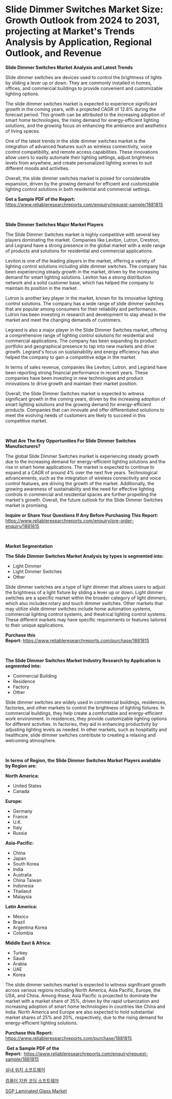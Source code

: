 <p><h1>Slide Dimmer Switches Market Size: Growth Outlook from 2024 to 2031, projecting at Market's Trends Analysis by Application, Regional Outlook, and Revenue</h1></p><p><strong>Slide Dimmer Switches Market Analysis and Latest Trends</strong></p>
<p><p>Slide dimmer switches are devices used to control the brightness of lights by sliding a lever up or down. They are commonly installed in homes, offices, and commercial buildings to provide convenient and customizable lighting options.</p><p>The slide dimmer switches market is expected to experience significant growth in the coming years, with a projected CAGR of 12.8% during the forecast period. This growth can be attributed to the increasing adoption of smart home technologies, the rising demand for energy-efficient lighting solutions, and the growing focus on enhancing the ambiance and aesthetics of living spaces.</p><p>One of the latest trends in the slide dimmer switches market is the integration of advanced features such as wireless connectivity, voice control compatibility, and remote access capabilities. These innovations allow users to easily automate their lighting settings, adjust brightness levels from anywhere, and create personalized lighting scenes to suit different moods and activities.</p><p>Overall, the slide dimmer switches market is poised for considerable expansion, driven by the growing demand for efficient and customizable lighting control solutions in both residential and commercial settings.</p></p>
<p><strong>Get a Sample PDF of the Report:&nbsp;</strong> <a href="https://www.reliableresearchreports.com/enquiry/request-sample/1881815">https://www.reliableresearchreports.com/enquiry/request-sample/1881815</a></p>
<p>&nbsp;</p>
<p><strong>Slide Dimmer Switches Major Market Players</strong></p>
<p><p>The Slide Dimmer Switches market is highly competitive with several key players dominating the market. Companies like Leviton, Lutron, Crestron, and Legrand have a strong presence in the global market with a wide range of products and solutions for residential and commercial applications.</p><p>Leviton is one of the leading players in the market, offering a variety of lighting control solutions including slide dimmer switches. The company has been experiencing steady growth in the market, driven by the increasing demand for smart lighting solutions. Leviton has a strong distribution network and a solid customer base, which has helped the company to maintain its position in the market.</p><p>Lutron is another key player in the market, known for its innovative lighting control solutions. The company has a wide range of slide dimmer switches that are popular among consumers for their reliability and performance. Lutron has been investing in research and development to stay ahead in the market and meet the changing demands of customers.</p><p>Legrand is also a major player in the Slide Dimmer Switches market, offering a comprehensive range of lighting control solutions for residential and commercial applications. The company has been expanding its product portfolio and geographical presence to tap into new markets and drive growth. Legrand's focus on sustainability and energy efficiency has also helped the company to gain a competitive edge in the market.</p><p>In terms of sales revenue, companies like Leviton, Lutron, and Legrand have been reporting strong financial performance in recent years. These companies have been investing in new technologies and product innovations to drive growth and maintain their market position.</p><p>Overall, the Slide Dimmer Switches market is expected to witness significant growth in the coming years, driven by the increasing adoption of smart lighting solutions and the growing demand for energy-efficient products. Companies that can innovate and offer differentiated solutions to meet the evolving needs of customers are likely to succeed in this competitive market.</p></p>
<p>&nbsp;</p>
<p><strong>What Are The Key Opportunities For Slide Dimmer Switches Manufacturers?</strong></p>
<p><p>The global Slide Dimmer Switches market is experiencing steady growth due to the increasing demand for energy-efficient lighting solutions and the rise in smart home applications. The market is expected to continue to expand at a CAGR of around 4% over the next five years. Technological advancements, such as the integration of wireless connectivity and voice control features, are driving the growth of the market. Additionally, the growing awareness of sustainability and the need for effective lighting controls in commercial and residential spaces are further propelling the market's growth. Overall, the future outlook for the Slide Dimmer Switches market is promising.</p></p>
<p><strong>Inquire or Share Your Questions If Any Before Purchasing This Report:</strong> <a href="https://www.reliableresearchreports.com/enquiry/pre-order-enquiry/1881815">https://www.reliableresearchreports.com/enquiry/pre-order-enquiry/1881815</a></p>
<p>&nbsp;</p>
<p><strong>Market Segmentation</strong></p>
<p><strong>The Slide Dimmer Switches Market Analysis by types is segmented into:</strong></p>
<p><ul><li>Light Dimmer</li><li>Light Dimmer Switches</li><li>Other</li></ul></p>
<p><p>Slide dimmer switches are a type of light dimmer that allows users to adjust the brightness of a light fixture by sliding a lever up or down. Light dimmer switches are a specific market within the broader category of light dimmers, which also includes rotary and touch dimmer switches. Other markets that may utilize slide dimmer switches include home automation systems, commercial lighting control systems, and theatrical lighting control systems. These different markets may have specific requirements or features tailored to their unique applications.</p></p>
<p><strong>Purchase this Report:&nbsp;</strong><a href="https://www.reliableresearchreports.com/purchase/1881815">https://www.reliableresearchreports.com/purchase/1881815</a></p>
<p>&nbsp;</p>
<p><strong>The Slide Dimmer Switches Market Industry Research by Application is segmented into:</strong></p>
<p><ul><li>Commercial Building</li><li>Residence</li><li>Factory</li><li>Other</li></ul></p>
<p><p>Slide dimmer switches are widely used in commercial buildings, residences, factories, and other markets to control the brightness of lighting fixtures. In commercial buildings, they help create a comfortable and energy-efficient work environment. In residences, they provide customizable lighting options for different activities. In factories, they aid in enhancing productivity by adjusting lighting levels as needed. In other markets, such as hospitality and healthcare, slide dimmer switches contribute to creating a relaxing and welcoming atmosphere.</p></p>
<p>&nbsp;</p>
<p><strong>In terms of Region, the Slide Dimmer Switches Market Players available by Region are:</strong></p>
<p>
    <p> <strong> North America: </strong>
        <ul>
            <li>United States</li>
            <li>Canada</li>
        </ul>
        </p> 
    <p> <strong> Europe: </strong>
        <ul>
            <li>Germany</li>
            <li>France</li>
            <li>U.K.</li>
            <li>Italy</li>
            <li>Russia</li>
        </ul>
        </p> 
    <p> <strong> Asia-Pacific: </strong>
        <ul>
            <li>China</li>
            <li>Japan</li>
            <li>South Korea</li>
            <li>India</li>
            <li>Australia</li>
            <li>China Taiwan</li>
            <li>Indonesia</li>
            <li>Thailand</li>
            <li>Malaysia</li>
        </ul>
        </p> 
    <p> <strong> Latin America: </strong>
        <ul>
            <li>Mexico</li>
            <li>Brazil</li>
            <li>Argentina Korea</li>
            <li>Colombia</li>
        </ul>
        </p> 
    <p> <strong> Middle East & Africa: </strong>
        <ul>
            <li>Turkey</li>
            <li>Saudi</li>
            <li>Arabia</li>
            <li>UAE</li>
            <li>Korea</li>
        </ul>
    </p>
    </p>
<p><p>The slide dimmer switches market is expected to witness significant growth across various regions including North America, Asia Pacific, Europe, the USA, and China. Among these, Asia Pacific is projected to dominate the market with a market share of 35%, driven by the rapid urbanization and increasing adoption of smart home technologies in countries like China and India. North America and Europe are also expected to hold substantial market shares of 25% and 20%, respectively, due to the rising demand for energy-efficient lighting solutions.</p></p>
<p><strong>Purchase this Report: </strong><a href="https://www.reliableresearchreports.com/purchase/1881815">https://www.reliableresearchreports.com/purchase/1881815</a></p>
<p>&nbsp;<strong>Get a Sample PDF of the Report:&nbsp;&nbsp;</strong><a href="https://www.reliableresearchreports.com/enquiry/request-sample/1881815">https://www.reliableresearchreports.com/enquiry/request-sample/1881815</a></p>
<p><strong></strong></p>
<p><p><a href="https://github.com/CliftonFisher9067/Market-Research-Report-List-1/blob/main/957554811193.md">실내 위치 소프트웨어</a></p><p><a href="https://github.com/fernandotryO5lson96765/Market-Research-Report-List-1/blob/main/426160711194.md">컴퓨터 지원 코딩 소프트웨어</a></p><p><a href="https://butternut-bug-553.notion.site/SGP-Laminated-Glass-Market-Size-Share-Trends-Analysis-Report-By-Material-By-Type-By-End-user-B-1a2aa018ae27448ca36e795f003fff8a">SGP Laminated Glass Market</a></p></p>